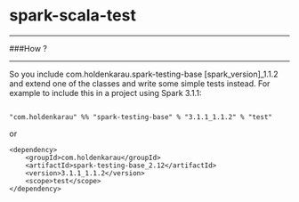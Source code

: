 # spark-scala-test 

---
###How ?

-----
So you include com.holdenkarau.spark-testing-base [spark_version]_1.1.2 and extend one of the classes and write some simple tests instead. For example to include this in a project using Spark 3.1.1:

```        

"com.holdenkarau" %% "spark-testing-base" % "3.1.1_1.1.2" % "test"      

```

or
```
<dependency>
    <groupId>com.holdenkarau</groupId>
    <artifactId>spark-testing-base_2.12</artifactId>
    <version>3.1.1_1.1.2</version>
    <scope>test</scope>
</dependency>
